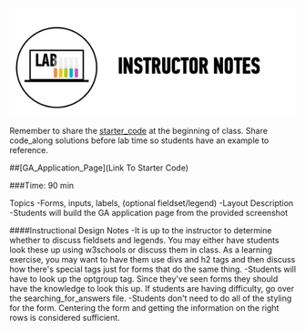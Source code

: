 ![Exercise - Instructor](../../assets/ICL_icons/instr_lab.png)

Remember to share the [starter_code](starter_code/) at the beginning of class. Share code_along solutions before lab time so students have an example to reference. 

##[GA_Application_Page](Link To Starter Code)

###Time: 90 min

Topics
-Forms, inputs, labels, (optional fieldset/legend)
-Layout 
Description
-Students will build the GA application page from the provided screenshot

####Instructional Design Notes
-It is up to the instructor to determine whether to discuss fieldsets and legends. You may either have students look these up using w3schools or discuss them in class. As a learning exercise, you may want to have them use divs and h2 tags and then discuss how there's special tags just for forms that do the same thing.
-Students will have to look up the optgroup tag. Since they've seen forms they should have the knowledge to look this up. If students are having difficulty, go over the searching_for_answers file. 
-Students don't need to do all of the styling for the form. Centering the form and getting the information on the right rows is considered sufficient.